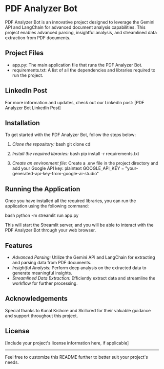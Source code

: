 # PDF Analyzer Bot

PDF Analyzer Bot is an innovative project designed to leverage the Gemini API and LangChain for advanced document analysis capabilities. This project enables advanced parsing, insightful analysis, and streamlined data extraction from PDF documents.

## Project Files

- app.py: The main application file that runs the PDF Analyzer Bot.
- requirements.txt: A list of all the dependencies and libraries required to run the project.

## LinkedIn Post

For more information and updates, check out our LinkedIn post: [PDF Analyzer Bot LinkedIn Post]

## Installation

To get started with the PDF Analyzer Bot, follow the steps below:

1. *Clone the repository:*
    bash
    git clone <your-repository-url>
    cd <your-repository-directory>
    

2. *Install the required libraries:*
    bash
    pip install -r requirements.txt
    

3. *Create an environment file:*
    Create a .env file in the project directory and add your Google API key:
    plaintext
    GOOGLE_API_KEY = "your-generated-api-key-from-google-ai-studio"
    

## Running the Application

Once you have installed all the required libraries, you can run the application using the following command:

bash
python -m streamlit run app.py


This will start the Streamlit server, and you will be able to interact with the PDF Analyzer Bot through your web browser.

## Features

- *Advanced Parsing:* Utilize the Gemini API and LangChain for extracting and parsing data from PDF documents.
- *Insightful Analysis:* Perform deep analysis on the extracted data to generate meaningful insights.
- *Streamlined Data Extraction:* Efficiently extract data and streamline the workflow for further processing.

## Acknowledgements

Special thanks to Kunal Kishore and Skillcred for their valuable guidance and support throughout this project.

## License

[Include your project's license information here, if applicable]

---

Feel free to customize this README further to better suit your project's needs.
